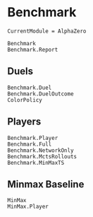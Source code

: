 # Benchmark

```@meta
CurrentModule = AlphaZero
```

```@docs
Benchmark
Benchmark.Report
```

## Duels

```@docs
Benchmark.Duel
Benchmark.DuelOutcome
ColorPolicy
```

## Players

```@docs
Benchmark.Player
Benchmark.Full
Benchmark.NetworkOnly
Benchmark.MctsRollouts
Benchmark.MinMaxTS
```

## Minmax Baseline

```@docs
MinMax
MinMax.Player
```
